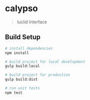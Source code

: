 # calypso

> Iuclid Interface


## Build Setup

``` bash
# install dependencies
npm install

# build project for local development
gulp build:local

# build project for production
gulp build:dist

# run unit tests
npm test
```
